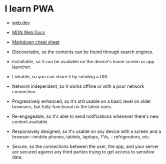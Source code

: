 # I learn PWA
- [web.dev](https://web.dev/)
- [MDN Web Docs](https://developer.mozilla.org/en-US/docs/Web/Progressive_web_apps)
- [Markdown cheat sheet](https://www.markdownguide.org/cheat-sheet/)

- Discoverable, so the contents can be found through search engines.
- Installable, so it can be available on the device's home screen or app launcher.
- Linkable, so you can share it by sending a URL.
- Network independent, so it works offline or with a poor network connection.
- Progressively enhanced, so it's still usable on a basic level on older browsers, but fully-functional on the latest ones.
- Re-engageable, so it's able to send notifications whenever there's new content available.
- Responsively designed, so it's usable on any device with a screen and a browser—mobile phones, tablets, laptops, TVs, - refrigerators, etc.
- Secure, so the connections between the user, the app, and your server are secured against any third parties trying to get access to sensitive data.
